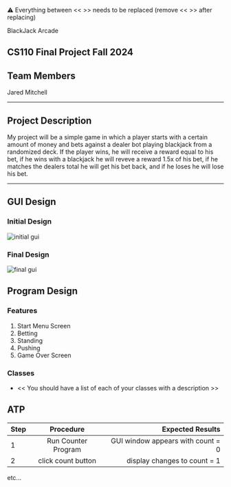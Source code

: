 
:warning: Everything between << >> needs to be replaced (remove << >> after replacing)

BlackJack Arcade
## CS110 Final Project Fall 2024

## Team Members

Jared Mitchell

***

## Project Description

My project will be a simple game in which a player starts with a certain amount of money and bets against a dealer bot playing blackjack from a randomized deck. If the player wins, he will receive a reward equal to his bet, if he wins with a blackjack he will reveve a reward 1.5x of his bet, if he matches the dealers total he will get his bet back, and if he loses he will lose his bet.

***    

## GUI Design

### Initial Design

![initial gui](assets/gui.jpg)

### Final Design

![final gui](assets/finalgui.jpg)

## Program Design

### Features

1. Start Menu Screen
2. Betting
3. Standing
4. Pushing
5. Game Over Screen

### Classes

- << You should have a list of each of your classes with a description >>

## ATP

| Step                 |Procedure             |Expected Results                   |
|----------------------|:--------------------:|----------------------------------:|
|  1                   | Run Counter Program  |GUI window appears with count = 0  |
|  2                   | click count button   | display changes to count = 1      |
etc...
